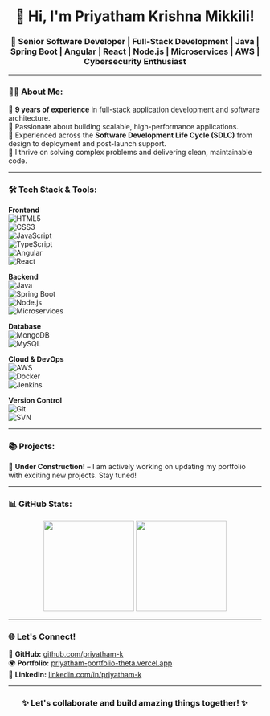 <h1 align="center">👋 Hi, I'm Priyatham Krishna Mikkili!</h1>  
<h3 align="center">🚀 Senior Software Developer | Full-Stack Development | Java | Spring Boot | Angular | React | Node.js | Microservices | AWS | Cybersecurity Enthusiast</h3>  

---

### 👨‍💻 About Me:  
🔹 **9 years of experience** in full-stack application development and software architecture.  
🔹 Passionate about building scalable, high-performance applications.  
🔹 Experienced across the **Software Development Life Cycle (SDLC)** from design to deployment and post-launch support.  
🔹 I thrive on solving complex problems and delivering clean, maintainable code.  

---

### 🛠️ Tech Stack & Tools:  

**Frontend**  
![HTML5](https://img.shields.io/badge/HTML5-E34F26?style=flat&logo=html5&logoColor=white)  
![CSS3](https://img.shields.io/badge/CSS3-1572B6?style=flat&logo=css3&logoColor=white)  
![JavaScript](https://img.shields.io/badge/JavaScript-F7DF1E?style=flat&logo=javascript&logoColor=black)  
![TypeScript](https://img.shields.io/badge/TypeScript-007ACC?style=flat&logo=typescript&logoColor=white)  
![Angular](https://img.shields.io/badge/Angular-DD0031?style=flat&logo=angular&logoColor=white)  
![React](https://img.shields.io/badge/React-61DAFB?style=flat&logo=react&logoColor=black)  

**Backend**  
![Java](https://img.shields.io/badge/Java-ED8B00?style=flat&logo=openjdk&logoColor=white)  
![Spring Boot](https://img.shields.io/badge/Spring_Boot-6DB33F?style=flat&logo=spring-boot&logoColor=white)  
![Node.js](https://img.shields.io/badge/Node.js-43853D?style=flat&logo=node.js&logoColor=white)  
![Microservices](https://img.shields.io/badge/Microservices-000000?style=flat&logo=microgen&logoColor=white)  

**Database**  
![MongoDB](https://img.shields.io/badge/MongoDB-4EA94B?style=flat&logo=mongodb&logoColor=white)  
![MySQL](https://img.shields.io/badge/MySQL-4479A1?style=flat&logo=mysql&logoColor=white)  

**Cloud & DevOps**  
![AWS](https://img.shields.io/badge/AWS-232F3E?style=flat&logo=amazon-aws&logoColor=white)  
![Docker](https://img.shields.io/badge/Docker-2496ED?style=flat&logo=docker&logoColor=white)  
![Jenkins](https://img.shields.io/badge/Jenkins-D24939?style=flat&logo=jenkins&logoColor=white)  

**Version Control**  
![Git](https://img.shields.io/badge/Git-F05032?style=flat&logo=git&logoColor=white)  
![SVN](https://img.shields.io/badge/SVN-809CC9?style=flat&logo=subversion&logoColor=white)  

---

### 📚 Projects:  

🚧 **Under Construction!** – I am actively working on updating my portfolio with exciting new projects. Stay tuned!  

---

### 📊 GitHub Stats:  
<div align="center">  
  <img height="180em" src="https://github-readme-stats.vercel.app/api?username=priyatham-k&show_icons=true&theme=radical&count_private=true"/>  
  <img height="180em" src="https://github-readme-stats.vercel.app/api/top-langs/?username=priyatham-k&layout=compact&theme=radical"/>  
</div>  

---

### 🌐 Let's Connect!  

🔗 **GitHub:** [github.com/priyatham-k](https://github.com/priyatham-k)  
🌍 **Portfolio:** [priyatham-portfolio-theta.vercel.app](https://priyatham-portfolio-theta.vercel.app/)  
💼 **LinkedIn:** [linkedin.com/in/priyatham-k](https://www.linkedin.com/in/priyatham-k/)  

---

<h3 align="center">✨ Let's collaborate and build amazing things together! ✨</h3>  
